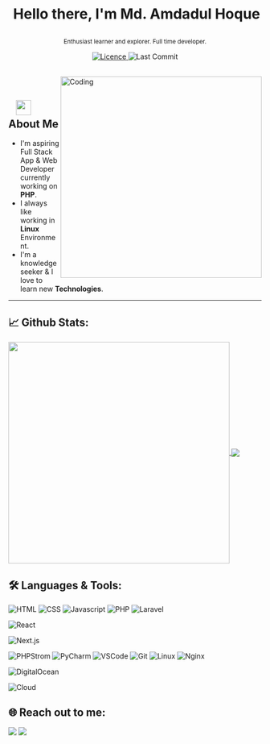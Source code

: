 # <p align="center">️ **Hello there, I'm Md. Amdadul Hoque** </p>
<p align="center">️<small>Enthusiast learner and explorer. Full time developer.</small></p>

<p align="center">
<a href="https://img.shields.io/github/license/amdadul/amdadul">
<img alt="Licence" src="https://img.shields.io/github/license/amdadul/amdadul?color=brightgreen&label=LICENCE&logo=MIT"/>
</a>
<img alt="Last Commit" src="https://img.shields.io/github/last-commit/amdadul/amdadul?logo=markdown&label=LAST+UPDATE&color=29bf12&style=flat">
</p>
</br>
<img align="right" alt="Coding" width="400" src="https://media.giphy.com/media/Y4ak9Ki2GZCbJxAnJD/giphy.gif">
</br>

## &nbsp; &nbsp;<img src="https://media.giphy.com/media/WUlplcMpOCEmTGBtBW/giphy.gif" width="30"> **About Me**

- I'm aspiring Full Stack App & Web Developer currently working on **PHP**.
- I always like working in **Linux** Environment.
- I'm a knowledge seeker & I love to learn new **Technologies**.

---

## 📈 **Github Stats:**

<a href="https://github.com/amdadul">
<img width="440" align="center" src="https://github-readme-stats.vercel.app/api?username=amdadul&show_icons=true&include_all_commits=true&theme=blue-green&count_private=true">
</a>
<a href="https://github.com/amdadul/github-readme-stats">
<img align="center" src="https://github-readme-stats.anuraghazra1.vercel.app/api/top-langs/?username=amdadul&layout=compact&theme=blue-green" />
</a>

</br>

## 🛠️ **Languages & Tools:**

![HTML](https://img.shields.io/badge/html%20-%23E34F26.svg?&style=for-the-badge&logo=html5&logoColor=white)
![CSS](https://img.shields.io/badge/css%20-%231572B6.svg?&style=for-the-badge&logo=css3&logoColor=white)
![Javascript](https://img.shields.io/badge/-Javascript-ffb400?style=for-the-badge&logo=javascript&logoColor=ffff3f)
![PHP](https://img.shields.io/badge/-Php-blue?style=for-the-badge&logo=php)
![Laravel](https://img.shields.io/badge/laravel-%20%23F05032?style=for-the-badge&logo=laravel&logoColor=white)

![React](https://img.shields.io/badge/react-%20%2361DAFB?style=for-the-badge&logo=react&logoColor=white)

![Next.js](https://img.shields.io/badge/next.js-%20%23000000?style=for-the-badge&logo=nextjs&logoColor=white) 


![PHPStrom](https://img.shields.io/badge/-Phpstorm-019733?style=for-the-badge&logo=phpstorm)
![PyCharm](https://img.shields.io/badge/-Pycharm-019733?style=for-the-badge&logo=pycharm)
![VSCode](https://img.shields.io/badge/-vscode-007ACC?style=for-the-badge&logo=visual-studio-code)
![Git](https://img.shields.io/badge/git%20-%23F05032.svg?&style=for-the-badge&logo=git&logoColor=white)
![Linux](https://img.shields.io/badge/-linux-FCC624?style=for-the-badge&logo=linux&logoColor=black)
![Nginx](https://img.shields.io/badge/nginx-%20%230000FF?style=for-the-badge&logo=nginx&logoColor=white)

![DigitalOcean](https://img.shields.io/badge/digitalocean-%20%230077B5?style=for-the-badge&logo=digitalocean&logoColor=white)

![Cloud](https://img.shields.io/badge/cloud-%20%23007BFF?style=for-the-badge&logo=cloudsmith&logoColor=white)

## 🌐 **Reach out to me:** ️

[<img src="https://img.shields.io/badge/LinkedIn-eahoque-informational?style=for-the-badge&labelColor=black&logo=linkedin&logoColor=0077b5&&color=0077b5"/>][linkedin]
[<img src="https://img.shields.io/badge/Gmail-amdadulhaque05@gmail.com-informational?style=for-the-badge&labelColor=black&logoColor=d14836&logo=gmail&color=d14836"/>][gmail]

[comment]: <> ([<img src="https://img.shields.io/badge/Github-amdadul?style=for-the-badge&labelColor=black&logo=github&color=7d88e6"/>][github])

[comment]: <> ([<img src="https://img.shields.io/badge/Twitter-@ea_hoque-informational?style=for-the-badge&labelColor=black&logo=twitter&logoColor=#1DA1F2&color=1da1f2"/>][twitter])

<!-- Links of Definitions -->

[linkedin]: https://www.linkedin.com/in/eahoque
[gmail]: mailto:amdadulhaque05@gmail.com "Lets connect through email"
[github]: https://github.com/amdadul
[licence]: https://github.com/amdadul/amdadul/LICENSE

[comment]: <> ([twitter]: https://twitter.com/ea_hoque)
[facebook]: https://facebook.com/engr.amdadulhaque
